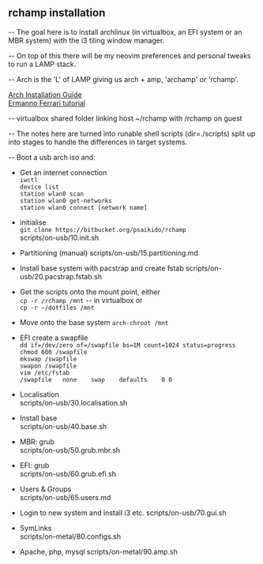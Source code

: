 ## rchamp installation

-- The goal here is to install archlinux (in virtualbox, an EFI system or an MBR system) with the i3 tiling window manager.  

-- On top of this there will be my neovim preferences and personal tweaks to run a LAMP stack.  

-- Arch is the 'L' of LAMP giving us arch + amp, 'archamp' or 'rchamp'.

[Arch Installation Guide](https://wiki.archlinux.org/title/Installation_guide)  
[Ermanno Ferrari tutorial](https://youtu.be/8T0vvf1xm58)  

-- virtualbox shared folder linking host ~/rchamp with /rchamp on guest  

-- The notes here are turned into runable shell scripts (dir=./scripts) split up into stages to handle the differences in target systems.  

-- Boot a usb arch iso and:  

- Get an internet connection  
    `iwctl`  
    `device list`  
    `station wlan0 scan`  
    `station wlan0 get-networks`  
    `station wlan0 connect [network name]`  

 
- initialise  
    `git clone https://bitbucket.org/psaikido/rchamp`  
    scripts/on-usb/10.init.sh
    

- Partitioning (manual)
    scripts/on-usb/15.partitioning.md


- Install base system with pacstrap and create fstab
    scripts/on-usb/20.pacstrap.fstab.sh


- Get the scripts onto the mount point, either  
    `cp -r /rchamp /mnt` -- in virtualbox or   
    `cp -r ~/dotfiles /mnt`  


- Move onto the base system
    `arch-chroot /mnt`  


- EFI create a swapfile  
    `dd if=/dev/zero of=/swapfile bs=1M count=1024 status=progress`  
    `chmod 600 /swapfile`  
    `mkswap /swapfile`  
    `swapon /swapfile`  
    `vim /etc/fstab`  
    `/swapfile   none    swap    defaults    0 0`  


- Localisation  
    scripts/on-usb/30.localisation.sh  


- Install base   
    scripts/on-usb/40.base.sh  


- MBR: grub  
    scripts/on-usb/50.grub.mbr.sh  


- EFI: grub  
    scripts/on-usb/60.grub.efi.sh  


- Users & Groups  
    scripts/on-usb/65.users.md


- Login to new system and install i3 etc.
    scripts/on-usb/70.gui.sh


- SymLinks  
    scripts/on-metal/80.configs.sh


- Apache, php, mysql
    scripts/on-metal/90.amp.sh
